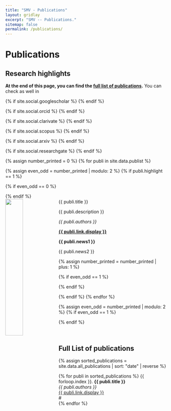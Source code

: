 ```yaml
---
title: "SMV - Publications"
layout: gridlay
excerpt: "SMV -- Publications."
sitemap: false
permalink: /publications/
---
```



# Publications

## Research highlights

**At the end of this page, you can find the [full list of publications](#full-list-of-publications).** You can check as well in 
<!-- Google Scholar -->
{% if site.social.googlescholar %}
            <a href="{{ site.social.googlescholar }}" target="_blank" rel="noopener noreferrer" aria-label="Google Scholar">
                <i class="ai ai-google-scholar" style="color:#4285F4;"></i>
              </a>
{% endif %}
<!-- ORCID -->
{% if site.social.orcid %}
            <a href="{{ site.social.orcid }}" target="_blank" rel="noopener noreferrer" aria-label="ORCID">
            <i class="ai ai-orcid" style="font-size:28px; color:#A6CE39;"></i>
            </a>
{% endif %}
<!-- Clarivate (ResearcherID) -->
{% if site.social.clarivate %}
            <a href="{{ site.social.clarivate }}" target="_blank" rel="noopener noreferrer" aria-label="ResearcherID">
            <i class="ai ai-clarivate" style="font-size:28px; color:#004B9A;"></i>
            </a>
{% endif %}
<!-- Scopus -->
{% if site.social.scopus %}
            <a href="{{ site.social.scopus }}" target="_blank" rel="noopener noreferrer" aria-label="Scopus">
            <i class="ai ai-scopus" style="font-size:28px; color:#FF4203;"></i>
            </a>
{% endif %}
<!-- arXiv -->
{% if site.social.arxiv %}
            <a href="{{ site.social.arxiv }}" target="_blank" rel="noopener noreferrer" aria-label="arXiv">
            <i class="ai ai-arxiv" style="font-size:28px; color:#B31B1B;"></i>
            </a>
{% endif %}
<!-- ResearchGate -->
{% if site.social.researchgate %}
            <a href="{{ site.social.researchgate }}" target="_blank" rel="noopener noreferrer" aria-label="ResearchGate">
            <i class="ai ai-researchgate" style="font-size:28px; color:#00CCBB;"></i>
            </a>
{% endif %}


{% assign number_printed = 0 %}
{% for publi in site.data.publist %}

{% assign even_odd = number_printed | modulo: 2 %}
{% if publi.highlight == 1 %}

{% if even_odd == 0 %}
<div class="row">
{% endif %}

<div class="col-sm-6 clearfix">
 <div class="well">
  <pubtit>{{ publi.title }}</pubtit>
  <img src="{{ site.url }}{{ site.baseurl }}/images/pubpic/{{ publi.image }}" class="img-responsive" width="33%" style="float: left" />
  <p>{{ publi.description }}</p>
  <p><em>{{ publi.authors }}</em></p>
  <p><strong><a href="{{ publi.link.url }}">{{ publi.link.display }}</a></strong></p>
  <p class="text-danger"><strong> {{ publi.news1 }}</strong></p>
  <p> {{ publi.news2 }}</p>
 </div>
</div>

{% assign number_printed = number_printed | plus: 1 %}

{% if even_odd == 1 %}
</div>
{% endif %}

{% endif %}
{% endfor %}

{% assign even_odd = number_printed | modulo: 2 %}
{% if even_odd == 1 %}
</div>
{% endif %}

<p> &nbsp; </p>

## Full List of publications

{% assign sorted_publications = site.data.all_publications | sort: "date" | reverse %}

{% for publi in sorted_publications %}
  {{ forloop.index }}. <strong>{{ publi.title }}</strong> <br />
  <em>{{ publi.authors }}</em><br />
  <a href="{{ publi.link.url }}">{{ publi.link.display }}</a><br /> #<br />
{% endfor %}

